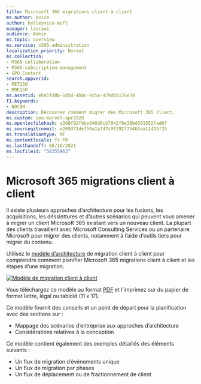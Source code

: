 ```yaml
---
title: Microsoft 365 migrations client à client
ms.author: kvice
author: kelleyvice-msft
manager: laurawi
audience: Admin
ms.topic: overview
ms.service: o365-administration
localization_priority: Normal
ms.collection:
- M365-collaboration
- M365-subscription-management
- SPO_Content
search.appverid:
- MET150
- MOE150
ms.assetid: eb45fd8b-1d5d-4b0c-9c5a-479dbb176e7d
f1.keywords:
- NOCSH
description: Découvrez comment migrer des Microsoft 365 client.
ms.custom: seo-marvel-apr2020
ms.openlocfilehash: a368f92fbbe946d0cb7842f0e38bd301552fad8f
ms.sourcegitcommit: e269371de759a1a747c9f292775463aa11415f25
ms.translationtype: MT
ms.contentlocale: fr-FR
ms.lasthandoff: 08/16/2021
ms.locfileid: "58355963"
---
```

# <a name="microsoft-365-tenant-to-tenant-migrations"></a>Microsoft 365 migrations client à client

Il existe plusieurs approches d’architecture pour les fusions, les acquisitions, les déssinttures et d’autres scénarios qui peuvent vous amener à migrer un client Microsoft 365 existant vers un nouveau client. La plupart des clients travaillent avec Microsoft Consulting Services ou un partenaire Microsoft pour migrer des clients, notamment à l’aide d’outils tiers pour migrer du contenu. 

Utilisez le [modèle d’architecture](https://download.microsoft.com/download/b/a/1/ba19dfe7-96e2-4983-8783-4dcff9cebe7b/microsoft-365-tenant-to-tenant-migration.pdf) de migration client à client pour comprendre comment planifier Microsoft 365 migrations client à client et les étapes d’une migration.

[![Modèle de migration client à client](../media/solutions-architecture-center/msft-tenant-to-tenant-migration-thumb.png)](https://download.microsoft.com/download/b/a/1/ba19dfe7-96e2-4983-8783-4dcff9cebe7b/microsoft-365-tenant-to-tenant-migration.pdf) 

Vous téléchargez ce modèle au format [PDF](https://download.microsoft.com/download/b/a/1/ba19dfe7-96e2-4983-8783-4dcff9cebe7b/microsoft-365-tenant-to-tenant-migration.pdf) et l’imprimez sur du papier de format lettre, légal ou tabloïd (11 x 17).

Ce modèle fournit des conseils et un point de départ pour la planification avec des sections sur :

- Mappage des scénarios d’entreprise aux approches d’architecture
- Considérations relatives à la conception

Ce modèle contient également des exemples détaillés des éléments suivants :

- Un flux de migration d’événements unique
- Un flux de migration par phases
- Un flux de déplacement ou de fractionnement de client
